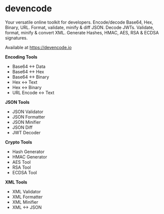 # devencode
Your versatile online toolkit for developers. Encode/decode Base64, Hex, Binary, URL. Format, validate, minify &amp; diff JSON. Decode JWTs. Validate, format, minify &amp; convert XML. Generate Hashes, HMAC, AES, RSA &amp; ECDSA signatures.

Available at https://devencode.io

**Encoding Tools**
+ Base64 <-> Data
+ Base64 <-> Hex
+ Base64 <-> Binary
+ Hex <-> Text
+ Hex <-> Binary
+ URL Encode <-> Text

**JSON Tools**
+ JSON Validator
+ JSON Formatter
+ JSON Minifier
+ JSON Diff
+ JWT Decoder

**Crypto Tools**
+ Hash Generator
+ HMAC Generator
+ AES Tool
+ RSA Tool
+ ECDSA Tool

**XML Tools**
+ XML Validator
+ XML Formatter
+ XML Minifier
+ XML <-> JSON
